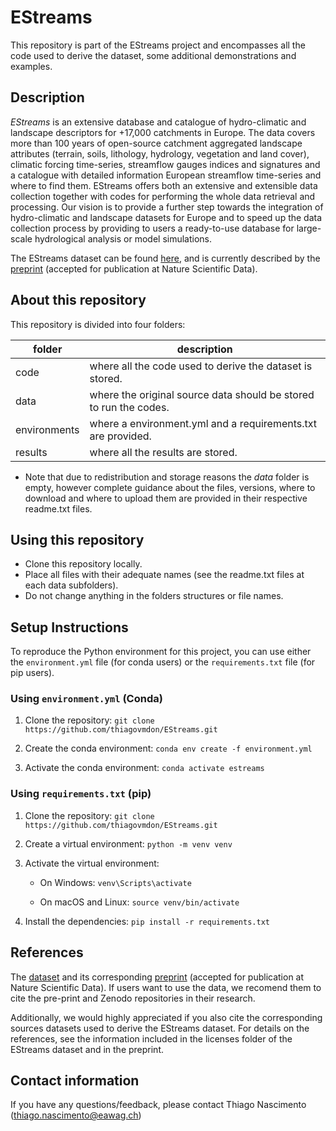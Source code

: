 # EStreams

This repository is part of the EStreams project and encompasses all the code used to derive the dataset, some additional demonstrations and examples. 

## Description 

_EStreams_ is an extensive database and catalogue of hydro-climatic and landscape descriptors for +17,000 catchments in Europe. The data covers more than 100 years of open-source catchment aggregated landscape attributes (terrain, soils, lithology, hydrology, vegetation and land cover), climatic forcing time-series, streamflow gauges indices and signatures and a catalogue with detailed information European streamflow time-series and where to find them. EStreams offers both an extensive and extensible data collection together with codes for performing the whole data retrieval and processing. Our vision is to provide a further step towards the integration of hydro-climatic and landscape datasets for Europe and to speed up the data collection process by providing to users a ready-to-use database for large-scale hydrological analysis or model simulations. 

The EStreams dataset can be found [here](https://doi.org/10.5281/zenodo.10733142), and is currently described by the [preprint](https://doi.org/10.31223/X5M39F) (accepted for publication at Nature Scientific Data).

## About this repository 

This repository is divided into four folders:

| folder      | description                                                       |
| ------------| ----------------------------------------------------------------- |
| code        | where all the code used to derive the dataset is stored.          |
| data        | where the original source data should be stored to run the codes. |
| environments| where a environment.yml and a requirements.txt are provided.      |
| results     | where all the results are stored.                                 |

- Note that due to redistribution and storage reasons the _data_ folder is empty, however complete guidance about the files, versions, where to download and where to upload them are provided in their respective readme.txt files. 

## Using this repository 

- Clone this repository locally.
- Place all files with their adequate names (see the readme.txt files at each data subfolders).
- Do not change anything in the folders structures or file names. 

## Setup Instructions

To reproduce the Python environment for this project, you can use either the `environment.yml` file (for conda users) or the `requirements.txt` file (for pip users).

### Using `environment.yml` (Conda)

1. Clone the repository:
   `git clone https://github.com/thiagovmdon/EStreams.git`

2. Create the conda environment:
   `conda env create -f environment.yml`

3. Activate the conda environment:
   `conda activate estreams`

### Using `requirements.txt` (pip)

1. Clone the repository:
   `git clone https://github.com/thiagovmdon/EStreams.git`

2. Create a virtual environment:
   `python -m venv venv`

3. Activate the virtual environment:

   - On Windows:
     `venv\Scripts\activate`

   - On macOS and Linux:
     `source venv/bin/activate`

4. Install the dependencies:
   `pip install -r requirements.txt`
   
## References
The [dataset](https://doi.org/10.5281/zenodo.10733142) and its corresponding [preprint](https://doi.org/10.31223/X5M39F) (accepted for publication at Nature Scientific Data). If users want to use the data, we recomend them to cite the pre-print and Zenodo repositories in their research. 

Additionally, we would highly appreciated if you also cite the corresponding sources datasets used to derive the EStreams dataset. For details on the references, see the information included in the licenses folder of the EStreams dataset and in the preprint. 

## Contact information
If you have any questions/feedback, please contact Thiago Nascimento (thiago.nascimento@eawag.ch)